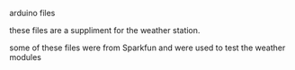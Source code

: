 arduino files


these files are a suppliment for the weather station.

some of these files were from Sparkfun and were used to test the weather modules



